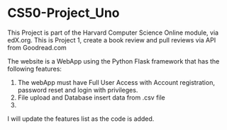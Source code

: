# CS50-Project_Uno

This Project is part of the Harvard Computer Science Online module, via edX.org.
This is Project 1, create a book review and pull reviews via API from Goodread.com

The website is a WebApp using the Python Flask framework that has the following features:
  1. The webApp must have Full User Access with Account registration, password reset and login with privileges.
  2. File upload and Database insert data from .csv file
  3.
  
  I will update the features list as the code is added.
